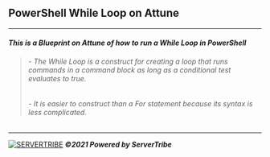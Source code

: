 ## **PowerShell While Loop on Attune**
---
#### ***This is a Blueprint on Attune of how to run a While Loop in PowerShell***
> ###### - *The While Loop is a construct for creating a loop that runs commands in a command block as long as a conditional test evaluates to true.*
> ###### - *It is easier to construct than a For statement because its syntax is less complicated.*
---
[![SERVERTRIBE](https://www.servertribe.com/wp-content/themes/mars/assets/images/attune_logo.svg)](https://www.servertribe.com/)
***&copy;2021 Powered by ServerTribe***
